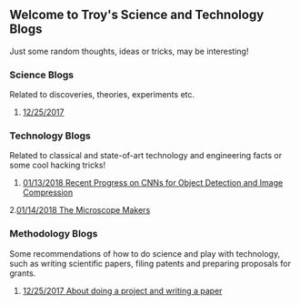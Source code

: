 ## Welcome to Troy's Science and Technology Blogs

Just some random thoughts, ideas or tricks, may be interesting!

### Science Blogs

Related to discoveries, theories, experiments etc.

1. [12/25/2017 ](https://www.google.com/)

### Technology Blogs

Related to classical and state-of-art technology and engineering facts or some cool hacking tricks!

1. [01/13/2018 Recent Progress on CNNs for Object Detection and Image Compression ](https://berkeley-deep-learning.github.io/cs294-131-s17/slides/sukthankar-UC-Berkeley-InvitedTalk-2017-02.pdf)

2.[01/14/2018 The Microscope Makers](https://www.nature.com/articles/d41586-017-07528-7)

### Methodology Blogs

Some recommendations of how to do science and play with technology, such as writing scientific papers, filing patents and preparing proposals for grants.

1. [12/25/2017 About doing a project and writing a paper](https://github.com/troylhy1991/troylhy1991.github.io/blob/master/Method/1_do_project_write_paper.md)
